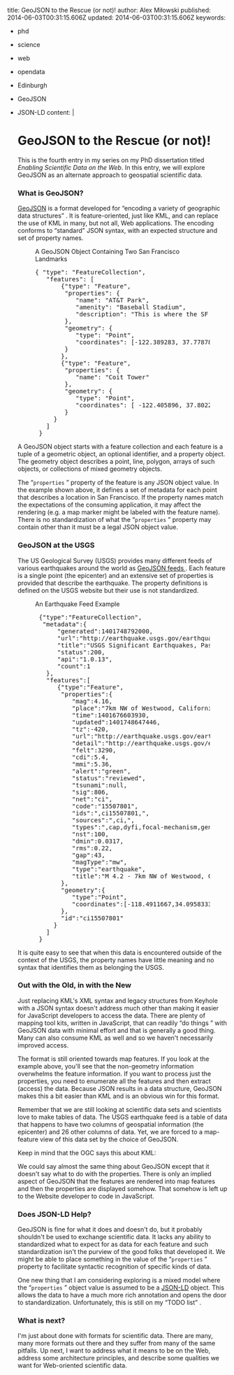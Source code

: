 title: GeoJSON to the Rescue (or not)!
author: Alex Miłowski
published: 2014-06-03T00:31:15.606Z
updated: 2014-06-03T00:31:15.606Z
keywords:
- phd
- science
- web
- opendata
- Edinburgh
- GeoJSON
- JSON-LD
content: |
   # GeoJSON to the Rescue (or not)!

   This is the fourth entry in my series on my PhD dissertation titled <cite>Enabling Scientific Data on the Web</cite>.  In this entry, we will explore GeoJSON as an alternate approach to geospatial scientific data.

   ### What is GeoJSON?

   [GeoJSON](http://geojson.org/geojson-spec.html) is a format developed for   “encoding a variety of geographic data structures” . It is feature-oriented, just like KML, and can replace the use of KML in many, but not all, Web applications. The encoding conforms to  “standard” JSON syntax, with an expected structure and set of property names.

   <figure><figcaption>A GeoJSON Object Containing Two San Francisco Landmarks</figcaption><pre>{ &quot;type&quot;: &quot;FeatureCollection&quot;,
     &quot;features&quot;: [
         {&quot;type&quot;: &quot;Feature&quot;,
          &quot;properties&quot;: {
             &quot;name&quot;: &quot;AT&amp;T Park&quot;,
             &quot;amenity&quot;: &quot;Baseball Stadium&quot;,
             &quot;description&quot;: &quot;This is where the SF Giants play!&quot;
          },
          &quot;geometry&quot;: {
             &quot;type&quot;: &quot;Point&quot;,
             &quot;coordinates&quot;: [-122.389283, 37.778788 ]
          }
         },
         {&quot;type&quot;: &quot;Feature&quot;,
          &quot;properties&quot;: {
             &quot;name&quot;: &quot;Coit Tower&quot;
          },
          &quot;geometry&quot;: {
             &quot;type&quot;: &quot;Point&quot;,
             &quot;coordinates&quot;: [ -122.405896, 37.802266 ]
          }
       }
     ]
   }</pre></figure>

   A GeoJSON object starts with a feature collection and each feature is a tuple of a geometric object, an optional identifier, and a property object. The geometry object describes a point, line, polygon, arrays of such objects, or collections of mixed geometry objects.

   The  “`properties` ” property of the feature is any JSON object value. In the example shown above, it defines a set of metadata for each point that describes a location in San Francisco. If the property names match the expectations of the consuming application, it may affect the rendering (e.g. a map marker might be labeled with the feature name). There is no standardization of what the  “`properties` ”  property may contain other than it must be a legal JSON object value.



   ### GeoJSON at the USGS

   The US Geological Survey (USGS) provides many different feeds of various earthquakes around the world as [GeoJSON feeds ](http://earthquake.usgs.gov/earthquakes/feed/v1.0/geojson.php) . Each feature is a single point (the epicenter) and an extensive set of properties is provided that describe the earthquake.  The property definitions is defined on the USGS website but their use is not standardized.

   <figure><figcaption>An Earthquake Feed Example</figcaption><pre>
   {&quot;type&quot;:&quot;FeatureCollection&quot;,
    &quot;metadata&quot;:{
        &quot;generated&quot;:1401748792000,
        &quot;url&quot;:&quot;http://earthquake.usgs.gov/earthquakes/feed/v1.0/summary/significant_day.geojson&quot;,
        &quot;title&quot;:&quot;USGS Significant Earthquakes, Past Day&quot;,
        &quot;status&quot;:200,
        &quot;api&quot;:&quot;1.0.13&quot;,
        &quot;count&quot;:1
     },
     &quot;features&quot;:[
        {&quot;type&quot;:&quot;Feature&quot;,
         &quot;properties&quot;:{
            &quot;mag&quot;:4.16,
            &quot;place&quot;:&quot;7km NW of Westwood, California&quot;,
            &quot;time&quot;:1401676603930,
            &quot;updated&quot;:1401748647446,
            &quot;tz&quot;:-420,
            &quot;url&quot;:&quot;http://earthquake.usgs.gov/earthquakes/eventpage/ci15507801&quot;,
            &quot;detail&quot;:&quot;http://earthquake.usgs.gov/earthquakes/feed/v1.0/detail/ci15507801.geojson&quot;,
            &quot;felt&quot;:3290,
            &quot;cdi&quot;:5.4,
            &quot;mmi&quot;:5.36,
            &quot;alert&quot;:&quot;green&quot;,
            &quot;status&quot;:&quot;reviewed&quot;,
            &quot;tsunami&quot;:null,
            &quot;sig&quot;:806,
            &quot;net&quot;:&quot;ci&quot;,
            &quot;code&quot;:&quot;15507801&quot;,
            &quot;ids&quot;:&quot;,ci15507801,&quot;,
            &quot;sources&quot;:&quot;,ci,&quot;,
            &quot;types&quot;:&quot;,cap,dyfi,focal-mechanism,general-link,geoserve,losspager,moment-tensor,nearby-cities,origin,phase-data,scitech-link,shakemap,&quot;,
            &quot;nst&quot;:100,
            &quot;dmin&quot;:0.0317,
            &quot;rms&quot;:0.22,
            &quot;gap&quot;:43,
            &quot;magType&quot;:&quot;mw&quot;,
            &quot;type&quot;:&quot;earthquake&quot;,
            &quot;title&quot;:&quot;M 4.2 - 7km NW of Westwood, California&quot;
         },
         &quot;geometry&quot;:{
            &quot;type&quot;:&quot;Point&quot;,
            &quot;coordinates&quot;:[-118.4911667,34.0958333,4.36]
         },
         &quot;id&quot;:&quot;ci15507801&quot;
       }
     ]
   }</pre></figure>

   It is quite easy to see that when this data is encountered outside of the context of the USGS, the property names have little meaning and no syntax that identifies them as belonging the USGS.



   ### Out with the Old, in with the New

   Just replacing KML's XML syntax and legacy structures from Keyhole with a JSON syntax doesn't address much other than making it easier for JavaScript developers to access the data. There are plenty of mapping tool kits, written in JavaScript, that can readily  “do things ” with GeoJSON data with minimal effort and that is generally a good thing. Many can also consume KML as well and so we haven't necessarily improved access.

   The format is still oriented towards map features. If you look at the example above, you'll see that the non-geometry information overwhelms the feature information. If you want to process just the properties, you need to enumerate all the features and then extract (access) the data. Because JSON results in a data structure, GeoJSON makes this a bit easier than KML and is an obvious win for this format.

   Remember that we are still looking at scientific data sets and scientists love to make tables of data.  The USGS earthquake feed is a table of data that happens to have two columns of geospatial information (the epicenter) and 26 other columns of data.   Yet, we are forced to a map-feature view of this data set by the choice of GeoJSON.

   Keep in mind that the OGC says this about KML:

   We could say almost the same thing about GeoJSON except that it doesn't say what to do with the properties.  There is only an implied aspect of GeoJSON that the features are rendered into map features and then the properties are displayed somehow.  That somehow is left up to the Website developer to code in JavaScript.



   ### Does JSON-LD Help?

   GeoJSON is fine for what it does and doesn't do, but it probably shouldn't be used to exchange scientific data.  It lacks any ability to standardized what to expect for as data for each feature and such standardization isn't the purview of the good folks that developed it.  We might be able to place something in the value of the   “`properties` ” property to facilitate syntactic recognition of specific kinds of data.

   One new thing that I am considering exploring is a mixed model where the   “`properties` ” object value is assumed to be a [JSON-LD](http://www.w3.org/TR/json-ld/) object.  This allows the data to have a much more rich annotation and opens the door to standardization.  Unfortunately, this is still on my  “TODO list” .



   ### What is next?



   I'm just about done with formats for scientific data. There are many, many more formats out there and they suffer from many of the same pitfalls. Up next, I want to address what it means to be on the Web, address some architecture principles, and describe some qualities we want for Web-oriented scientific data.
